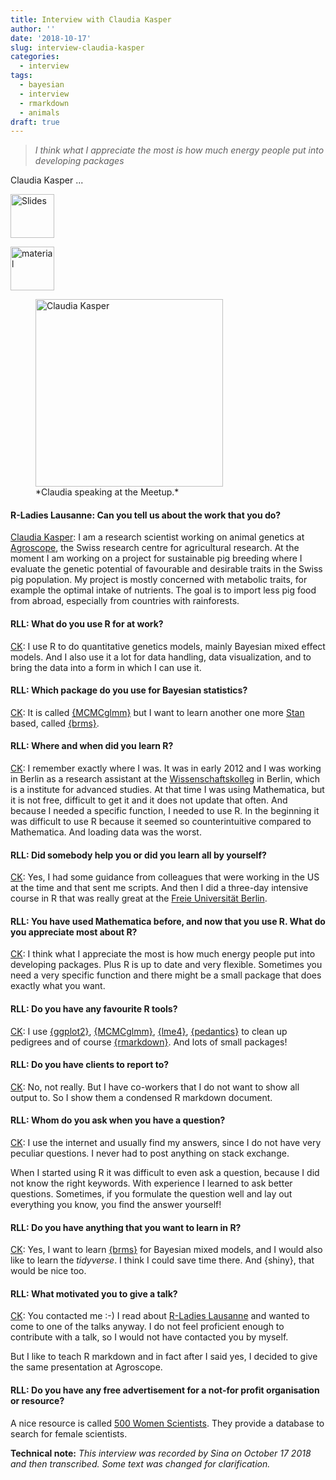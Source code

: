 ```yaml
---
title: Interview with Claudia Kasper
author: ''
date: '2018-10-17'
slug: interview-claudia-kasper
categories: 
  - interview
tags:
  - bayesian
  - interview
  - rmarkdown
  - animals
draft: true
---
```






> *I think what I appreciate the most is how much energy people put into developing packages*



Claudia Kasper [<i class="fab fa-twitter"></i>](https://twitter.com/claudia_kasper)[<i class="far fa-address-card"></i>](webpage)  ...

<a href="https://github.com/rladies/meetup-presentations_lausanne/blob/master/20181017_rmarkdown/slides/R-Ladies-Lausanne.html.zip" rel="noopener noreferrer" target="_blank"><img src="/files/img_slides.png" alt="Slides" height="70" /></a>

<a href="https://github.com/rladies/meetup-presentations_lausanne/tree/master/20181017_rmarkdown/slides"><img src="/files/img_material.png" alt="material" height="70" /></a> 

 <figure>
  <img src="/files/2018-10-17-rmarkdown/claudia-speaking.png" alt="Claudia Kasper" height="300" />
  <figcaption>*Claudia speaking at the Meetup.*</figcaption>
</figure> 



#### R-Ladies Lausanne: Can you tell us about the work that you do?

<u>Claudia Kasper</u>: I am a research scientist working on animal genetics at [Agroscope](https://www.agroscope.admin.ch/agroscope/en/home/about-us/agroscope.html), the Swiss research centre for agricultural research. At the moment I am working on a project for sustainable pig breeding where I evaluate the genetic potential of favourable and desirable traits in the Swiss pig population. My project is mostly concerned with metabolic traits, for example the optimal intake of nutrients. The goal is to import less pig food from abroad, especially from countries with rainforests. 


#### RLL: What do you use R for at work?

<u>CK</u>: I use R to do quantitative genetics models, mainly Bayesian mixed effect models. And I also use it a lot for data handling, data visualization, and to bring the data into a form in which I can use it. 

#### RLL: Which package do you use for Bayesian statistics? 

<u>CK</u>: It is called [{MCMCglmm}](https://cran.r-project.org/web/packages/MCMCglmm/index.html) but I want to learn another one more [Stan](http://mc-stan.org/) based, called [{brms}](https://cran.r-project.org/web/packages/brms/index.html). 



#### RLL: Where and when did you learn R?
<u>CK</u>: I remember exactly where I was. It was in early 2012 and I was working in Berlin as a research assistant at the [Wissenschaftskolleg](https://www.wiko-berlin.de/) in Berlin, which is a institute for advanced studies. At that time I was using Mathematica, but it is not free, difficult to get it and it does not update that often. And because I needed a specific function, I needed to use R. 
In the beginning it was difficult to use R because it seemed so counterintuitive compared to Mathematica. And loading data was the worst. 


#### RLL: Did somebody help you or did you learn all by yourself? 
<u>CK</u>: Yes, I had some guidance from colleagues that were working in the US at the time and that sent me scripts. And then I did a three-day intensive course in R that was really great at the [Freie Universität Berlin]( https://www.fu-berlin.de/).


#### RLL: You have used Mathematica before, and now that you use R. What do you appreciate most about R?

<u>CK</u>: I think what I appreciate the most is how much energy people put into developing packages. Plus R is up to date and very flexible. Sometimes you need a very specific function and there might be a small package that does exactly what you want. 


#### RLL: Do you have any favourite R tools? 

<u>CK</u>: I use [{ggplot2}](https://cran.r-project.org/web/packages/ggplot2/index.html), [{MCMCglmm}](https://cran.r-project.org/web/packages/MCMCglmm/index.html), [{lme4}](https://cran.r-project.org/web/packages/lme4/index.html), [{pedantics}](https://cran.r-project.org/web/packages/pedantics/index.html) to clean up pedigrees and of course [{rmarkdown}](https://cran.r-project.org/web/packages/rmarkdown/index.html). And lots of small packages!


#### RLL: Do you have clients to report to? 

<u>CK</u>: No, not really. But I have co-workers that I do not want to show all output to. So I show them a condensed R markdown document. 

#### RLL: Whom do you ask when you have a question? 

<u>CK</u>: I use the internet and usually find my answers, since I do not have very peculiar questions. I never had to post anything on stack exchange. 

When I started using R it was difficult to even ask a question, because I did not know the right keywords. With experience I learned to ask better questions. Sometimes, if you formulate the question well and lay out everything you know, you find the answer yourself!

#### RLL: Do you have anything that you want to learn in R? 

<u>CK</u>: Yes, I want to learn [{brms}](https://cran.r-project.org/web/packages/brms/index.html) for Bayesian mixed models, and I would also like to learn the *tidyverse*. I think I could save time there. And {shiny}, that would be nice too. 

#### RLL: What motivated you to give a talk? 
<u>CK</u>: You contacted me :-) I read about [R-Ladies Lausanne](https://twitter.com/rladieslausanne?lang=de) and wanted to come to one of the talks anyway. I do not feel proficient enough to contribute with a talk, so I would not have contacted you by myself. 

But I like to teach R markdown and in fact after I said yes, I decided to give the same presentation at Agroscope.


#### RLL: Do you have any free advertisement for a not-for profit organisation or resource? 


A nice resource is called [500 Women Scientists](https://500womenscientists.org/). They provide a database to search for female scientists.


**Technical note:**
*This interview was recorded by Sina on October 17 2018 and then transcribed. Some text was changed for clarification.*
